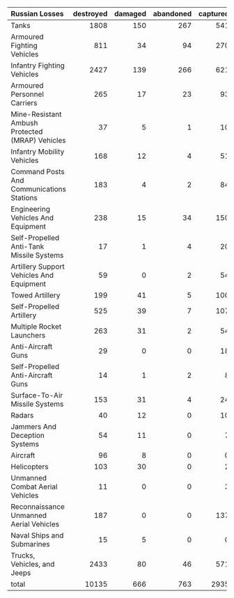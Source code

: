 | Russian Losses                                   |   destroyed |   damaged |   abandoned |   captured |   total |
|:-------------------------------------------------|------------:|----------:|------------:|-----------:|--------:|
| Tanks                                            |        1808 |       150 |         267 |        541 |    2766 |
| Armoured Fighting Vehicles                       |         811 |        34 |          94 |        270 |    1209 |
| Infantry Fighting Vehicles                       |        2427 |       139 |         266 |        621 |    3453 |
| Armoured Personnel Carriers                      |         265 |        17 |          23 |         93 |     398 |
| Mine-Resistant Ambush Protected  (MRAP) Vehicles |          37 |         5 |           1 |         10 |      53 |
| Infantry Mobility Vehicles                       |         168 |        12 |           4 |         51 |     235 |
| Command Posts And Communications Stations        |         183 |         4 |           2 |         84 |     273 |
| Engineering Vehicles And Equipment               |         238 |        15 |          34 |        150 |     437 |
| Self-Propelled Anti-Tank Missile Systems         |          17 |         1 |           4 |         20 |      42 |
| Artillery Support Vehicles And Equipment         |          59 |         0 |           2 |         54 |     115 |
| Towed Artillery                                  |         199 |        41 |           5 |        100 |     345 |
| Self-Propelled Artillery                         |         525 |        39 |           7 |        107 |     678 |
| Multiple Rocket Launchers                        |         263 |        31 |           2 |         54 |     350 |
| Anti-Aircraft Guns                               |          29 |         0 |           0 |         18 |      47 |
| Self-Propelled Anti-Aircraft Guns                |          14 |         1 |           2 |          8 |      25 |
| Surface-To-Air Missile Systems                   |         153 |        31 |           4 |         24 |     212 |
| Radars                                           |          40 |        12 |           0 |         10 |      62 |
| Jammers And Deception Systems                    |          54 |        11 |           0 |          7 |      72 |
| Aircraft                                         |          96 |         8 |           0 |          0 |     104 |
| Helicopters                                      |         103 |        30 |           0 |          2 |     135 |
| Unmanned Combat Aerial Vehicles                  |          11 |         0 |           0 |          3 |      14 |
| Reconnaissance Unmanned Aerial Vehicles          |         187 |         0 |           0 |        137 |     324 |
| Naval Ships and Submarines                       |          15 |         5 |           0 |          0 |      20 |
| Trucks, Vehicles, and Jeeps                      |        2433 |        80 |          46 |        571 |    3130 |
| total                                            |       10135 |       666 |         763 |       2935 |   14499 |